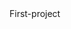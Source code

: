 <html>
  <head> First-project </head>
  <body>
    <p>
      <a href="file:///C:/Users/Venu%20Gopal/Desktop/HTML/Selfdetails.html"> </a></p>
  </body>
 </html>
